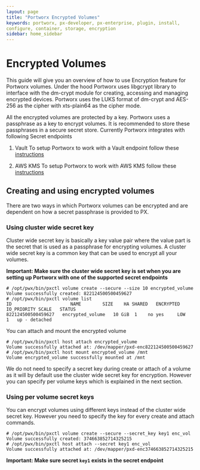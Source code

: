 ```yaml
---
layout: page
title: "Portworx Encrypted Volumes"
keywords: portworx, px-developer, px-enterprise, plugin, install,
configure, container, storage, encryption
sidebar: home_sidebar
---
```


# Encrypted Volumes
This guide will give you an overview of how to use Encryption feature for Portworx volumes. Under the hood Portworx uses libgcrypt library to interface with the dm-crypt module for creating, accessing and managing encrypted devices. Portworx uses the LUKS format of dm-crypt and AES-256 as the cipher with xts-plain64 as the cipher mode.

All the encrypted volumes are protected by a key. Portworx uses a passphrase as a key to encrypt volumes. It is recommended to store these passphrases in a secure secret store. Currently Portworx integrates with following Secret endpoints

1. Vault
To setup Portworx to work with a Vault endpoint follow these [instructions](portworx-with-vault.html)

2. AWS KMS
To setup Portworx to work with AWS KMS follow these [instructions](portworx-with-aws-kms.html)

## Creating and using encrypted volumes

There are two ways in which Portworx volumes can be encrypted and are dependent on how a secret passphrase is provided to PX.

### Using cluster wide secret key
Cluster wide secret key is basically a key value pair where the value part is the secret that is used as a passphrase for encrypting volumes. A cluster wide secret key is a common key that can be used to encrypt all your volumes.

__Important: Make sure the cluster wide secret key is set when you are setting up Portworx with one of the supported secret endpoints__

```
# /opt/pwx/bin/pxctl volume create --secure --size 10 encrypted_volume
Volume successfully created: 822124500500459627
# /opt/pwx/bin/pxctl volume list
ID	      	     		NAME		SIZE	HA SHARED	ENCRYPTED	IO_PRIORITY	SCALE	STATUS
822124500500459627	 encrypted_volume	10 GiB	1    no yes		LOW		1	up - detached
```

You can attach and mount the encrypted volume

```
# /opt/pwx/bin/pxctl host attach encrypted_volume
Volume successfully attached at: /dev/mapper/pxd-enc822124500500459627
# /opt/pwx/bin/pxctl host mount encrypted_volume /mnt
Volume encrypted_volume successfully mounted at /mnt
```

We do not need to specify a secret key during create or attach of a volume as it will by default use the cluster wide secret key for encryption. However you can specify per volume keys which is explained in the next section.


### Using per volume secret keys

You can encrypt volumes using different keys instead of the cluster wide secret key. However you need to specify the key for every create
and attach commands.


```
# /opt/pwx/bin/pxctl volume create --secure --secret_key key1 enc_vol
Volume successfully created: 374663852714325215
# /opt/pwx/bin/pxctl host attach --secret key1 enc_vol
Volume successfully attached at: /dev/mapper/pxd-enc374663852714325215
```

__Important: Make sure secret `key1` exists in the secret endpoint__
